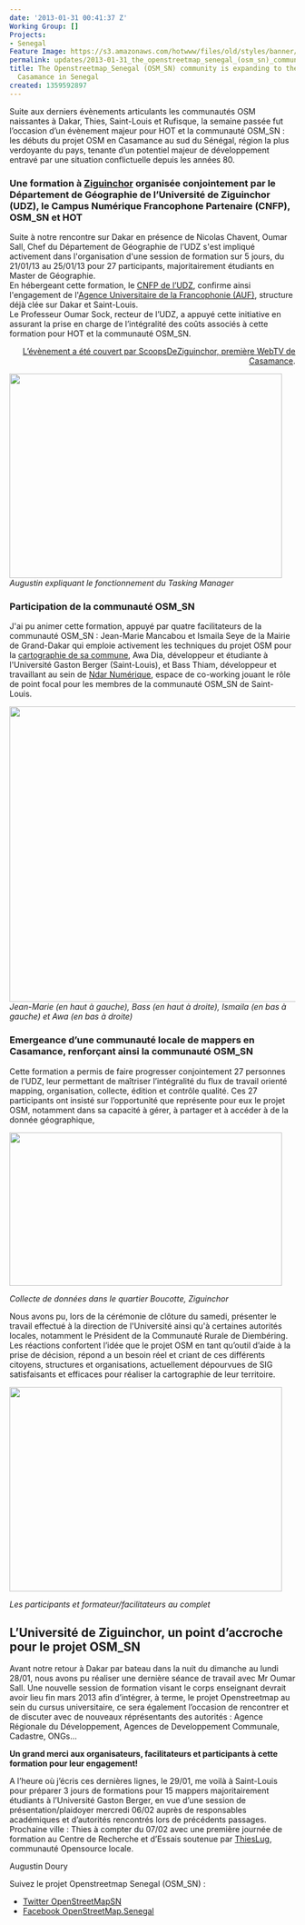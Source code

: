 ```yaml
---
date: '2013-01-31 00:41:37 Z'
Working Group: []
Projects:
- Senegal
Feature Image: https://s3.amazonaws.com/hotwww/files/old/styles/banner/public/image4.JPG
permalink: updates/2013-01-31_the_openstreetmap_senegal_(osm_sn)_community_is_expanding_to_the_region_of_casam
title: The Openstreetmap_Senegal (OSM_SN) community is expanding to the region of
  Casamance in Senegal
created: 1359592897
---
```

<p>Suite aux derniers évènements articulants les communautés OSM naissantes à Dakar, Thies, Saint-Louis et Rufisque, la semaine passée fut l’occasion d’un évènement majeur pour HOT et la communauté OSM_SN : les débuts du projet OSM en Casamance au sud du Sénégal, région la plus verdoyante du pays, tenante d’un potentiel majeur de développement entravé par une situation conflictuelle depuis les années 80. <!--break--></p>
<h3>Une formation à <a href="http://www.openstreetmap.org/?lat=12.5661&amp;lon=-16.2695&amp;zoom=14&amp;layers=M"> Ziguinchor</a> organisée conjointement par le Département de Géographie de l’Université de Ziguinchor (UDZ), le Campus Numérique Francophone Partenaire (CNFP), OSM_SN et HOT</h3>
<p>Suite à notre rencontre sur Dakar en présence de Nicolas Chavent, Oumar Sall, Chef du Département de Géographie de l’UDZ s'est impliqué activement dans l'organisation d'une session de formation sur 5 jours, du 21/01/13 au 25/01/13 pour 27 participants, majoritairement étudiants en Master de Géographie. <br>En hébergeant cette formation, le <a href="http://www.facebook.com/pages/Le-Campus-Num%C3%A9rique-Francophone-Partenaire-de-lUniversit%C3%A9-de-Ziguinchor/240116966118054"> CNFP de l’UDZ</a>, confirme ainsi l'engagement de l'<a href="http://hot.ifrik.org/node/%E2%80%9Dhttp://www.auf.org/%E2%80%9C">Agence Universitaire de la Francophonie (AUF)</a>, structure déjà clée sur Dakar et Saint-Louis. <br>Le Professeur Oumar Sock, recteur de l’UDZ, a appuyé cette initiative en assurant la prise en charge de l’intégralité des coûts associés à cette formation pour HOT et la communauté OSM_SN.</p>
<p style="text-align: right;"><a href="http://www.scoopsdeziguinchor.com/article.php?id=2163&amp;&amp;id_rubrique=2">L’évènement a été couvert par ScoopsDeZiguinchor, première WebTV de Casamance</a>.</p>
<p><img class="image-large" src="https://s3.amazonaws.com/hotwww/files/old/styles/large/public/image1_0.JPG?itok=nceHig8W" alt="" width="480" height="360"><br><em>Augustin expliquant le fonctionnement du Tasking Manager</em></p>
<h3>Participation de la communauté OSM_SN</h3>
<p>J'ai pu animer cette formation, appuyé par quatre facilitateurs de la communauté OSM_SN : Jean-Marie Mancabou et Ismaila Seye de la Mairie de Grand-Dakar qui emploie activement les techniques du projet OSM pour la <a href="http://www.openstreetmap.org/?lat=14.70517&amp;lon=-17.45191&amp;zoom=16&amp;layers=M">cartographie de sa commune</a>, Awa Dia, développeur et étudiante à l'Université Gaston Berger (Saint-Louis), et Bass Thiam, développeur et travaillant au sein de <a href="http://ndarnumerique.com/">Ndar Numérique</a>, espace de co-working jouant le rôle de point focal pour les membres de la communauté OSM_SN de Saint-Louis.</p>
<p><em> <img src="https://s3.amazonaws.com/hotwww/files/old/image2_0.JPG" alt="" width="693" height="520"></em><em>Jean-Marie (en haut à gauche), Bass (en haut à droite), Ismaila (en bas à gauche) et Awa (en bas à droite) </em></p>
<h3>Emergeance d’une communauté locale de mappers en Casamance, renforçant ainsi la communauté OSM_SN</h3>
<p>Cette formation a permis de faire progresser conjointement 27 personnes de l’UDZ, leur permettant de maîtriser l’intégralité du flux de travail orienté mapping, organisation, collecte, édition et contrôle qualité. Ces 27 participants ont insisté sur l’opportunité que représente pour eux le projet OSM, notamment dans sa capacité à gérer, à partager et à accéder à de la donnée géographique,</p>
<p><img class="image-large" src="https://s3.amazonaws.com/hotwww/files/old/styles/large/public/image3_0.JPG?itok=kors33vC" alt="" width="480" height="270"></p>
<p><em>Collecte de données dans le quartier Boucotte, Ziguinchor</em></p>
<p>Nous avons pu, lors de la cérémonie de clôture du samedi, présenter le travail effectué à la direction de l'Université ainsi qu'à certaines autorités locales, notamment le Président de la Communauté Rurale de Diembéring. Les réactions confortent l’idée que le projet OSM en tant qu’outil d’aide à la prise de décision, répond a un besoin réel et criant de ces différents citoyens, structures et organisations, actuellement dépourvues de SIG satisfaisants et efficaces pour réaliser la cartographie de leur territoire.</p>
<p><em><img class="image-large" src="https://s3.amazonaws.com/hotwww/files/old/styles/large/public/image4_1.JPG?itok=HKhN0toj" alt="" width="480" height="360"></em></p>
<p><em>Les participants et formateur/facilitateurs au complet</em></p>
<h2>L’Université de Ziguinchor, un point d’accroche pour le projet OSM_SN</h2>
<p>Avant notre retour à Dakar par bateau dans la nuit du dimanche au lundi 28/01, nous avons pu réaliser une dernière séance de travail avec Mr Oumar Sall. Une nouvelle session de formation visant le corps enseignant devrait avoir lieu fin mars 2013 afin d’intégrer, à terme, le projet Openstreetmap au sein du cursus universitaire, ce sera également l’occasion de rencontrer et de discuter avec de nouveaux réprésentants des autorités : Agence Régionale du Développement, Agences de Developpement Communale, Cadastre, ONGs...</p>
<p><strong>Un grand merci aux organisateurs, facilitateurs et participants à cette formation pour leur engagement! </strong></p>
<p>A l’heure où j’écris ces dernières lignes, le 29/01, me voilà à Saint-Louis pour préparer 3 jours de formations pour 15 mappers majoritairement étudiants à l’Université Gaston Berger, en vue d’une session de présentation/plaidoyer mercredi 06/02 auprès de responsables académiques et d’autorités rencontrés lors de précédents passages. Prochaine ville : Thies à compter du 07/02 avec une première journée de formation au Centre de Recherche et d’Essais soutenue par <a href="https://www.facebook.com/Thieslug">ThiesLug</a>, communauté Opensource locale.</p>
<p>Augustin Doury</p>
<p>Suivez le projet Openstreetmap Senegal (OSM_SN) :</p>
<ul>
<li><a href="https://twitter.com/OpenStreetMapSn">Twitter OpenStreetMapSN</a></li>
<li><a href="https://www.facebook.com/OpenStreetMap.Senegal">Facebook OpenStreetMap.Senegal</a></li>
</ul>
